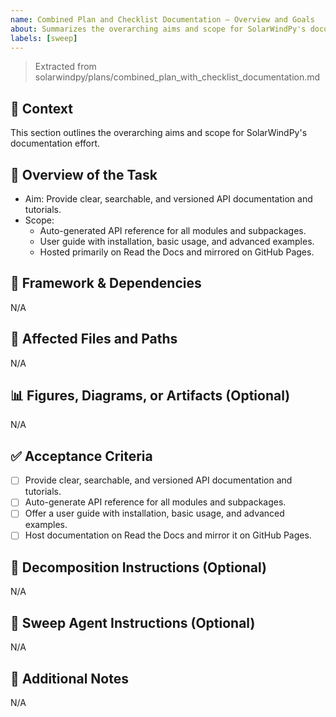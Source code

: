 ```yaml
---
name: Combined Plan and Checklist Documentation – Overview and Goals
about: Summarizes the overarching aims and scope for SolarWindPy's documentation.
labels: [sweep]
---
```


> Extracted from solarwindpy/plans/combined_plan_with_checklist_documentation.md

## 🧠 Context

This section outlines the overarching aims and scope for SolarWindPy's
documentation effort.

## 🎯 Overview of the Task

- Aim: Provide clear, searchable, and versioned API documentation and tutorials.
- Scope:
  - Auto-generated API reference for all modules and subpackages.
  - User guide with installation, basic usage, and advanced examples.
  - Hosted primarily on Read the Docs and mirrored on GitHub Pages.

## 🔧 Framework & Dependencies

N/A

## 📂 Affected Files and Paths

N/A

## 📊 Figures, Diagrams, or Artifacts (Optional)

N/A

## ✅ Acceptance Criteria

- [ ] Provide clear, searchable, and versioned API documentation and tutorials.
- [ ] Auto-generate API reference for all modules and subpackages.
- [ ] Offer a user guide with installation, basic usage, and advanced examples.
- [ ] Host documentation on Read the Docs and mirror it on GitHub Pages.

## 🧩 Decomposition Instructions (Optional)

N/A

## 🤖 Sweep Agent Instructions (Optional)

N/A

## 💬 Additional Notes

N/A
